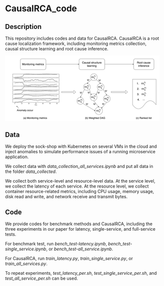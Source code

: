 # CausalRCA_code

## Description

This repository includes codes and data for CausalRCA. CausalRCA is a root cause localization framework, including monitoring metrics collection, causal structure learning and root cause inference.  

![image](https://github.com/AXinx/CausalRCA_code/blob/master/figures/diagnosis-fram.png)

## Data 

We deploy the sock-shop with Kubernetes on several VMs in the cloud and inject anomalies to simulate performance issues of a running microservice application.

We collect data with *data_collection_all_services.ipynb* and put all data in the folder *data_collected*. 

We collect both service-level and resource-level data. At the service level, we collect the latency of each service. At the resource level, we collect container resource-related metrics, including CPU usage, memory usage, disk read and write, and network receive and transmit bytes.


## Code 

We provide codes for benchmark methods and CausalRCA, including the three experiments in our paper for latency, single-service, and full-service tests.

For benchmark test, run *bench_test-latency.ipynb*, *bench_test-single_service.ipynb*, or *bench_test-all_service.ipynb*.

For CausalRCA, run *train_latency.py*, *train_single_service.py*, or *train_all_services.py*. 

To repeat experiments, *test_latency_per.sh*, *test_single_service_per.sh*, and *test_all_service_per.sh* can be used. 

